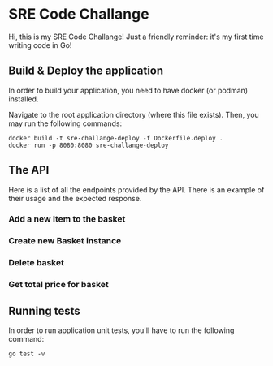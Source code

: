 # SRE Code Challange

Hi, this is my SRE Code Challange! Just a friendly reminder: it's my first time writing code in Go!

## Build & Deploy the application
In order to build your application, you need to have docker (or podman) installed. 

Navigate to the root application directory (where this file exists). Then, you may run the following commands:

    docker build -t sre-challange-deploy -f Dockerfile.deploy .
    docker run -p 8080:8080 sre-challange-deploy
## The API
Here is a list of all the endpoints provided by the API. There is an example of their usage and the expected response.
### Add a new Item to the basket

### Create new Basket instance

### Delete basket

### Get total price for basket

## Running tests
In order to run application unit tests, you'll have to run the following command:

    go test -v

